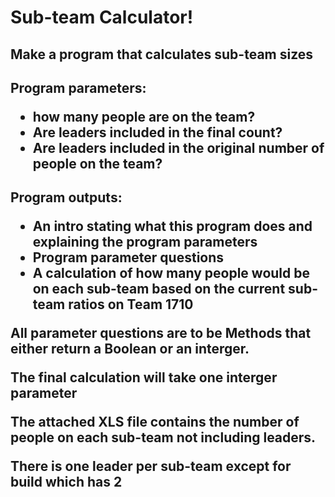 <h1>Sub-team Calculator!
  
<h2>Make a program that calculates sub-team sizes
  
<h2>Program parameters:

<ul>
  <li>how many people are on the team?</li>
  <li>Are leaders included in the final count?</li>
  <li>Are leaders included in the original number of people on the team?</li>
</ul>
  
<h2> Program outputs:
 
<ul>
  <li>An intro stating what this program does and explaining the program parameters</li>
  <li>Program parameter questions</li>
  <li> A calculation of how many people would be on each sub-team based on the current sub-team ratios on Team 1710</li>
</ul>

<p>All parameter questions are to be Methods that either return a Boolean or an interger.
<p>The final calculation will take one interger parameter 
<p> The attached XLS file contains the number of people on each sub-team not including leaders. 
<p> There is one leader per sub-team except for build which has 2
